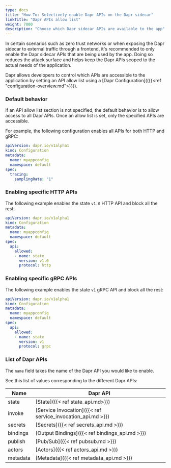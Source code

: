 ```yaml
---
type: docs
title: "How-To: Selectively enable Dapr APIs on the Dapr sidecar"
linkTitle: "Dapr APIs allow list"
weight: 7000
description: "Choose which Dapr sidecar APIs are available to the app"
---
```


In certain scenarios such as zero trust networks or when exposing the Dapr sidecar to external traffic through a frontend, it's recommended to only enable the Dapr sidecar APIs that are being used by the app. Doing so reduces the attack surface and helps keep the Dapr APIs scoped to the actual needs of the application.

Dapr allows developers to control which APIs are accessible to the application by setting an API allow list using a [Dapr Configuration](({{<ref "configuration-overview.md">}})).

### Default behavior

If an API allow list section is not specified, the default behavior is to allow access to all Dapr APIs.
Once an allow list is set, only the specified APIs are accessible.

For example, the following configuration enables all APIs for both HTTP and gRPC:

```yaml
apiVersion: dapr.io/v1alpha1
kind: Configuration
metadata:
  name: myappconfig
  namespace: default
spec:
  tracing:
    samplingRate: "1"
```

### Enabling specific HTTP APIs

The following example enables the state `v1.0` HTTP API and block all the rest:

```yaml
apiVersion: dapr.io/v1alpha1
kind: Configuration
metadata:
  name: myappconfig
  namespace: default
spec:
  api:
    allowed:
    - name: state
      version: v1.0
      protocol: http
```

### Enabling specific gRPC APIs

The following example enables the state `v1` gRPC API and block all the rest:

```yaml
apiVersion: dapr.io/v1alpha1
kind: Configuration
metadata:
  name: myappconfig
  namespace: default
spec:
  api:
    allowed:
    - name: state
      version: v1
      protocol: grpc
```

### List of Dapr APIs

The `name` field takes the name of the Dapr API you would like to enable.

See this list of values corresponding to the different Dapr APIs:

| Name  | Dapr API |
| ------------- | ------------- |
| state  | [State]({{< ref state_api.md>}})|
| invoke  | [Service Invocation]({{< ref service_invocation_api.md >}})  |
| secrets  | [Secrets]({{< ref secrets_api.md >}})|
| bindings  | [Output Bindings]({{< ref bindings_api.md >}})  |
| publish | [Pub/Sub]({{< ref pubsub.md >}}) |
| actors | [Actors]({{< ref actors_api.md >}}) |
| metadata | [Metadata]({{< ref metadata_api.md >}}) |
